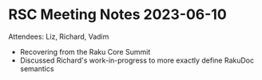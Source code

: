 # RSC Meeting Notes 2023-06-10

Attendees: Liz, Richard, Vadim

* Recovering from the Raku Core Summit
* Discussed Richard's work-in-progress to more exactly define RakuDoc semantics
